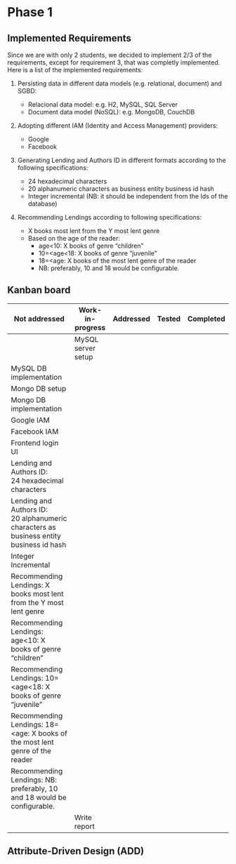 # Phase 1
## Implemented Requirements
Since we are with only 2 students, we decided to implement 2/3 of the requirements, except for requirement 3, that was completly implemented. Here is a list of the implemented requirements:
1. Persisting data in different data models (e.g. relational, document) and SGBD:
    - Relacional data model: e.g. H2, MySQL, SQL Server
    - Document data model (NoSQL): e.g. MongoDB, CouchDB
   
2. Adopting different IAM (Identity and Access Management) providers:
    - Google
    - Facebook
   
3. Generating Lending and Authors ID in different formats according to the following specifications:
    - 24 hexadecimal characters
    - 20 alphanumeric characters as business entity business id hash
    - Integer incremental (NB: it should be independent from the Ids of the database)
   
4. Recommending Lendings according to following specifications:
    - X books most lent from the Y most lent genre
    - Based on the age of the reader:
      - age<10: X books of genre “children”
      - 10=<age<18: X books of genre “juvenile”
      - 18=<age: X books of the most lent genre of the reader
      - NB: preferably, 10 and 18 would be configurable.

## Kanban board
| Not addressed                                                                               | Work-in-progress   | Addressed | Tested | Completed |
|---------------------------------------------------------------------------------------------|--------------------|-----------|--------|-----------|
|                                                                                             | MySQL server setup |           |        |           |
| MySQL DB implementation                                                                     |                    |           |        |           |
| Mongo DB setup                                                                              |                    |           |        |           |
| Mongo DB implementation                                                                     |                    |           |        |           |
| Google IAM                                                                                  |                    |           |        |           |
| Facebook IAM                                                                                |                    |           |        |           |
| Frontend login UI                                                                           |                    |           |        |           |
| Lending and Authors ID:<br/> 24 hexadecimal characters                                      |                    |           |        |           |
| Lending and Authors ID:<br/> 20 alphanumeric characters as business entity business id hash |                    |           |        |           |
| Integer Incremental                                                                         |                    |           |        |           |
| Recommending Lendings: X books most lent from the Y most lent genre                         |                    |           |        |           |
| Recommending Lendings: age<10: X books of genre “children”                                  |                    |           |        |           |
| Recommending Lendings: 10=<age<18: X books of genre “juvenile”                              |                    |           |        |           |
| Recommending Lendings: 18=<age: X books of the most lent genre of the reader                |                    |           |        |           |
| Recommending Lendings: NB: preferably, 10 and 18 would be configurable.                     |                    |           |        |           |
|                                                                                             | Write report       |           |        |           |




## Attribute-Driven Design (ADD)